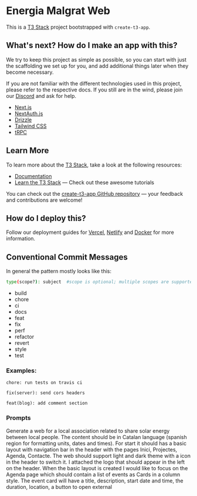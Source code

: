 # Energia Malgrat Web

This is a [T3 Stack](https://create.t3.gg/) project bootstrapped with `create-t3-app`.

## What's next? How do I make an app with this?

We try to keep this project as simple as possible, so you can start with just the scaffolding we set up for you, and add additional things later when they become necessary.

If you are not familiar with the different technologies used in this project, please refer to the respective docs. If you still are in the wind, please join our [Discord](https://t3.gg/discord) and ask for help.

- [Next.js](https://nextjs.org)
- [NextAuth.js](https://next-auth.js.org)
- [Drizzle](https://orm.drizzle.team)
- [Tailwind CSS](https://tailwindcss.com)
- [tRPC](https://trpc.io)

## Learn More

To learn more about the [T3 Stack](https://create.t3.gg/), take a look at the following resources:

- [Documentation](https://create.t3.gg/)
- [Learn the T3 Stack](https://create.t3.gg/en/faq#what-learning-resources-are-currently-available) — Check out these awesome tutorials

You can check out the [create-t3-app GitHub repository](https://github.com/t3-oss/create-t3-app) — your feedback and contributions are welcome!

## How do I deploy this?

Follow our deployment guides for [Vercel](https://create.t3.gg/en/deployment/vercel), [Netlify](https://create.t3.gg/en/deployment/netlify) and [Docker](https://create.t3.gg/en/deployment/docker) for more information.

## Conventional Commit Messages

In general the pattern mostly looks like this:

```sh
type(scope?): subject  #scope is optional; multiple scopes are supported (current delimiter options: "/", "\" and ",")
```

- build
- chore
- ci
- docs
- feat
- fix
- perf
- refactor
- revert
- style
- test

### Examples:

```text
chore: run tests on travis ci
```

```text
fix(server): send cors headers
```

```text
feat(blog): add comment section
```

### Prompts

Generate a web for a local association related to share solar energy between local people. The content should be in Catalan language (spanish region for formatting units, dates and times). For start it should has a basic layout with navigation bar in the header with the pages Inici, Projectes, Agenda, Contacte. The web should support light and dark theme with a icon in the header to switch it. I attached the logo that should appear in the left on the header. When the basic layout is created I would like to focus on the Agenda page which should contain a list of events as Cards in a column style. The event card will have a title, description, start date and time, the duration, location, a button to open external

